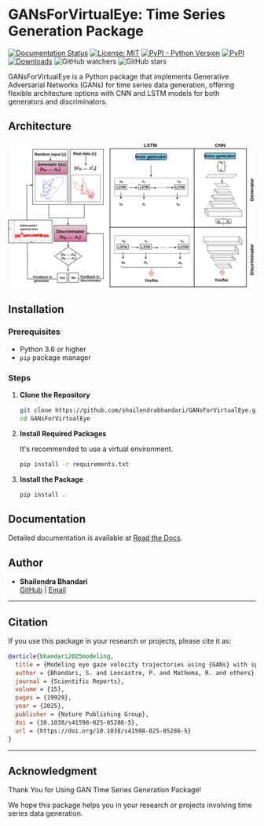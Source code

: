 # GANsForVirtualEye: Time Series Generation Package

[![Documentation Status](https://readthedocs.org/projects/gansforvirtualeye/badge/?version=latest)](https://gansforvirtualeye.readthedocs.io/en/latest/)
[![License: MIT](https://img.shields.io/badge/License-MIT-brightgreen)](https://github.com/shailendrabhandari/GANsForVirtualEye/blob/main/LICENSE)
[![PyPI - Python Version](https://img.shields.io/pypi/pyversions/GANsforVirtualEye)](https://pypi.org/project/GANsforVirtualEye/)
[![PyPI](https://img.shields.io/pypi/v/GANsforVirtualEye)](https://pypi.org/project/GANsforVirtualEye/)
[![Downloads](https://pepy.tech/badge/gansforvirtualeye)](https://pepy.tech/project/gansforvirtualeye)
![GitHub watchers](https://img.shields.io/github/watchers/shailendrabhandari/GANsForVirtualEye?style=social)
![GitHub stars](https://img.shields.io/github/stars/shailendrabhandari/GANsForVirtualEye?style=social)

GANsForVirtualEye is a Python package that implements Generative Adversarial Networks (GANs) for time series data generation, offering flexible architecture options with CNN and LSTM models for both generators and discriminators.

## Architecture

![GAN Architecture](https://raw.githubusercontent.com/shailendrabhandari/GANsForVirtualEye/main/gan_package/results/Class_GAN_Arc.jpg)

## Installation

### Prerequisites

- Python 3.6 or higher
- `pip` package manager

### Steps

1. **Clone the Repository**

   ```bash
   git clone https://github.com/shailendrabhandari/GANsForVirtualEye.git
   cd GANsForVirtualEye
   ```

2. **Install Required Packages**

   It's recommended to use a virtual environment.

   ```bash
   pip install -r requirements.txt
   ```

3. **Install the Package**

   ```bash
   pip install .
   ```

## Documentation

Detailed documentation is available at [Read the Docs](https://gansforvirtualeye.readthedocs.io/en/latest/).

## Author

- **Shailendra Bhandari**  
  [GitHub](https://github.com/shailendrabhandari) | [Email](mailto:shailendra.bhandari@oslomet.no)

---
## Citation

If you use this package in your research or projects, please cite it as:

```bibtex
@article{bhandari2025modeling,
  title = {Modeling eye gaze velocity trajectories using {GANs} with spectral loss for enhanced fidelity},
  author = {Bhandari, S. and Lencastre, P. and Mathema, R. and others},
  journal = {Scientific Reports},
  volume = {15},
  pages = {19929},
  year = {2025},
  publisher = {Nature Publishing Group},
  doi = {10.1038/s41598-025-05286-5},
  url = {https://doi.org/10.1038/s41598-025-05286-5}
}

```
---

## Acknowledgment

Thank You for Using GAN Time Series Generation Package!

We hope this package helps you in your research or projects involving time series data generation.

